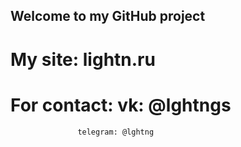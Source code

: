 ## Welcome to my GitHub project

# My site: lightn.ru

# For contact:     vk: @lghtngs

                   telegram: @lghtng
                  

